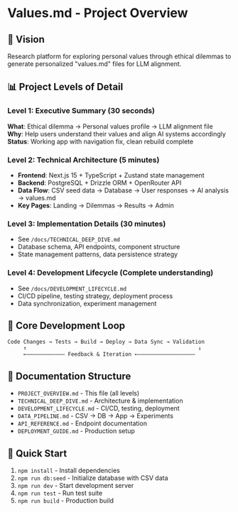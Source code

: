 # Values.md - Project Overview

## 🎯 Vision
Research platform for exploring personal values through ethical dilemmas to generate personalized "values.md" files for LLM alignment.

## 📊 Project Levels of Detail

### Level 1: Executive Summary (30 seconds)
**What**: Ethical dilemma → Personal values profile → LLM alignment file  
**Why**: Help users understand their values and align AI systems accordingly  
**Status**: Working app with navigation fix, clean rebuild complete  

### Level 2: Technical Architecture (5 minutes)
- **Frontend**: Next.js 15 + TypeScript + Zustand state management
- **Backend**: PostgreSQL + Drizzle ORM + OpenRouter API
- **Data Flow**: CSV seed data → Database → User responses → AI analysis → values.md
- **Key Pages**: Landing → Dilemmas → Results → Admin

### Level 3: Implementation Details (30 minutes)
- See `/docs/TECHNICAL_DEEP_DIVE.md`
- Database schema, API endpoints, component structure
- State management patterns, data persistence strategy

### Level 4: Development Lifecycle (Complete understanding)
- See `/docs/DEVELOPMENT_LIFECYCLE.md`
- CI/CD pipeline, testing strategy, deployment process
- Data synchronization, experiment management

## 🔄 Core Development Loop

```
Code Changes → Tests → Build → Deploy → Data Sync → Validation
     ↑                                                      ↓
     ←―――――――――――― Feedback & Iteration ←――――――――――――――――――
```

## 📁 Documentation Structure

- `PROJECT_OVERVIEW.md` - This file (all levels)
- `TECHNICAL_DEEP_DIVE.md` - Architecture & implementation  
- `DEVELOPMENT_LIFECYCLE.md` - CI/CD, testing, deployment
- `DATA_PIPELINE.md` - CSV → DB → App → Experiments
- `API_REFERENCE.md` - Endpoint documentation
- `DEPLOYMENT_GUIDE.md` - Production setup

## 🚀 Quick Start
1. `npm install` - Install dependencies
2. `npm run db:seed` - Initialize database with CSV data
3. `npm run dev` - Start development server
4. `npm run test` - Run test suite
5. `npm run build` - Production build